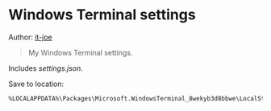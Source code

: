 # Windows Terminal settings
Author: [it-joe](https://github.com/it-joe)

> My Windows Terminal settings.

Includes *settings.json*.

Save to location:
```
%LOCALAPPDATA%\Packages\Microsoft.WindowsTerminal_8wekyb3d8bbwe\LocalState
```
